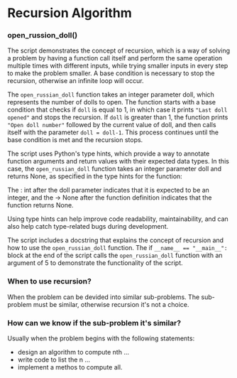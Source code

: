 # Recursion Algorithm

### open_russion_doll()

The script demonstrates the concept of recursion, which is a way of solving a problem by having a function call itself and perform the same operation multiple times with different inputs, while trying smaller inputs in every step to make the problem smaller. A base condition is necessary to stop the recursion, otherwise an infinite loop will occur.

The `open_russian_doll` function takes an integer parameter doll, which represents the number of dolls to open.
The function starts with a base condition that checks if `doll` is equal to 1, in which case it prints `"Last doll opened"` and stops the recursion.
If `doll` is greater than 1, the function prints `"Open doll number"` followed by the current value of doll, and then calls itself with the parameter `doll = doll-1`.
This process continues until the base condition is met and the recursion stops.

The script uses Python's type hints, which provide a way to annotate function arguments and return values with their expected data types. In this case, the `open_russian_doll` function takes an integer parameter doll and returns None, as specified in the type hints for the function:

The : int after the doll parameter indicates that it is expected to be an integer, and the -> None after the function definition indicates that the function returns None.

Using type hints can help improve code readability, maintainability, and can also help catch type-related bugs during development.

The script includes a docstring that explains the concept of recursion and how to use the `open_russian_doll` function.
The if `__name__ == "__main__":` block at the end of the script calls the `open_russian_doll` function with an argument of 5 to demonstrate the functionality of the script.

### When to use recursion?

When the problem can be devided into similar sub-problems. The sub-problem must be similar, otherwise recursion it's not a choice.

### How can we know if the sub-problem it's similar?

Usually when the problem begins with the following statements:
- design an algorithm to compute nth ...
- write code to list the n ...
- implement a methos to compute all.
